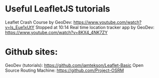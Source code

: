 # Useful LeafletJS tutorials
Leaflet Crash Course by GeoDev: https://www.youtube.com/watch?v=ls_Eue1xUtY
    Stopped at 10:14
Real time location tracker app by GeoDev: https://www.youtube.com/watch?v=8KX4_4NK7ZY

# Github sites:
GeoDev (tutorials): https://github.com/iamtekson/Leaflet-Basic
Open Source Routing Machine: https://github.com/Project-OSRM

